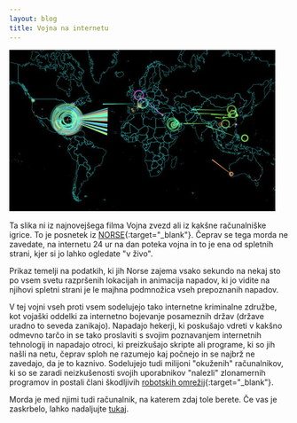 ```yaml
---
layout: blog
title: Vojna na internetu
---
```

<a href="http://map.norsecorp.com/" target="_blank">
<img src="/images/posts/norske.jpg">
<a>

<!--more-->

Ta slika ni iz najnovejšega filma Vojna zvezd ali iz kakšne računalniške igrice.
To je posnetek iz [NORSE](http://map.norsecorp.com/){:target="_blank"}.
Čeprav se tega morda ne zavedate, na internetu 24 ur na dan poteka vojna
in to je ena od spletnih strani, kjer si jo lahko ogledate "v živo".

Prikaz temelji na podatkih, ki jih Norse zajema vsako sekundo na nekaj sto
po vsem svetu razpršenih lokacijah in animacija napadov, ki jo vidite na
njihovi spletni strani je le majhna podmnožica vseh prepoznanih napadov.

V tej vojni vseh proti vsem sodelujejo tako internetne kriminalne
združbe, kot vojaški oddelki za internetno bojevanje posameznih 
držav (države uradno to seveda zanikajo). Napadajo hekerji, ki poskušajo
vdreti v kakšno odmevno tarčo in se tako proslaviti s svojim poznavanjem 
internetnih tehnologij in napadajo otroci, ki preizkušajo skripte 
ali programe, ki so jih našli na netu, čeprav sploh ne razumejo kaj 
počnejo in se najbrž ne zavedajo, da je to kaznivo. Sodelujejo tudi
milijoni "okuženih" računalnikov, ki so se zaradi neizkušenosti svojih 
uporabnikov "nalezli" zlonamernih programov in postali člani škodljivih
[robotskih omrežij](https://en.wikipedia.org/wiki/Botnet){:target="_blank"}.

Morda je med njimi tudi računalnik, na katerem zdaj tole berete.
Če vas je zaskrbelo, lahko nadaljujte [tukaj](/storitve/pregled_sistema.html).

